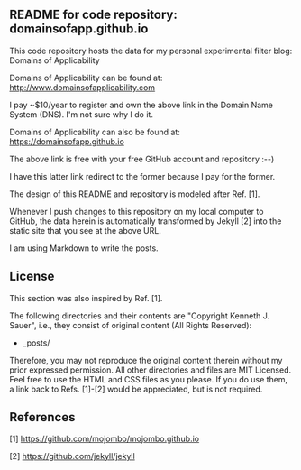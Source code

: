 ## README for code repository: domainsofapp.github.io

This code repository hosts the data for my personal experimental filter blog: Domains of Applicability

Domains of Applicability can be found at: http://www.domainsofapplicability.com

I pay ~$10/year to register and own the above link in the Domain Name System (DNS). I'm not sure why I do it.

Domains of Applicability can also be found at: https://domainsofapp.github.io

The above link is free with your free GitHub account and repository :--)

I have this latter link redirect to the former because I pay for the former.

The design of this README and repository is modeled after Ref. [1].

Whenever I push changes to this repository on my local computer to GitHub, the data herein is automatically transformed by Jekyll [2] into the static site that you see at the above URL.

I am using Markdown to write the posts.

## License

This section was also inspired by Ref. [1].

The following directories and their contents are "Copyright Kenneth J. Sauer", i.e., they consist of original content (All Rights Reserved):

* \_posts/

Therefore, you may not reproduce the original content therein without my prior expressed permission. All other directories and files are MIT Licensed. Feel free to use the HTML and CSS files as you please. If you do use them, a link back to Refs. [1]-[2] would be appreciated, but is not required.

## References

[1] https://github.com/mojombo/mojombo.github.io

[2] https://github.com/jekyll/jekyll